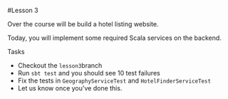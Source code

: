 #Lesson 3

Over the course will be build a hotel listing website.

Today, you will implement some required Scala services on the backend.

Tasks
* Checkout the `lesson3`branch
* Run `sbt test` and you should see 10 test failures
* Fix the tests in `GeographyServiceTest` and `HotelFinderServiceTest`
* Let us know once you've done this.
